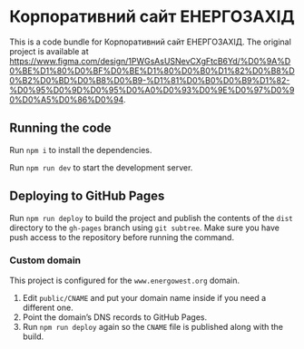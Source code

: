 
  # Корпоративний сайт ЕНЕРГОЗАХІД

  This is a code bundle for Корпоративний сайт ЕНЕРГОЗАХІД. The original project is available at https://www.figma.com/design/1PWGsAsUSNevCXgFtcB6Yd/%D0%9A%D0%BE%D1%80%D0%BF%D0%BE%D1%80%D0%B0%D1%82%D0%B8%D0%B2%D0%BD%D0%B8%D0%B9-%D1%81%D0%B0%D0%B9%D1%82-%D0%95%D0%9D%D0%95%D0%A0%D0%93%D0%9E%D0%97%D0%90%D0%A5%D0%86%D0%94.

  ## Running the code

  Run `npm i` to install the dependencies.

  Run `npm run dev` to start the development server.

  ## Deploying to GitHub Pages

  Run `npm run deploy` to build the project and publish the contents of the `dist` directory to the `gh-pages` branch using `git subtree`.
  Make sure you have push access to the repository before running the command.

  ### Custom domain

  This project is configured for the `www.energowest.org` domain.

  1. Edit `public/CNAME` and put your domain name inside if you need a different one.
  2. Point the domain’s DNS records to GitHub Pages.
  3. Run `npm run deploy` again so the `CNAME` file is published along with the build.
